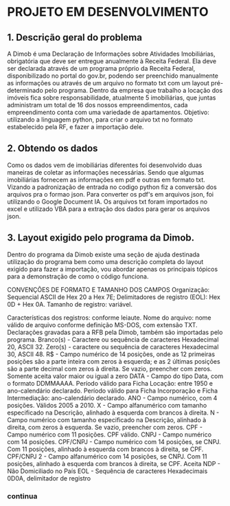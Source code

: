 # PROJETO EM DESENVOLVIMENTO

## 1. Descrição geral do problema 
 A Dimob é uma Declaração de Informações sobre Atividades Imobiliárias, obrigatória 
que deve ser entregue anualmente à Receita Federal.
Ela deve ser declarada através de um programa próprio da Receita Federal, 
disponibilizado no portal do gov.br, podendo ser preenchido manualmente as 
informações ou através de um arquivo no formato txt com um layout pré-determinado pelo 
programa.
Dentro da empresa que trabalho a locação dos imóveis fica sobre responsabilidade, atualmente 5 imobiliárias, que juntas 
administram um total de 16 dos nossos empreendimentos, cada empreendimento conta com uma 
variedade de apartamentos.
Objetivo: utilizando a linguagem python, para criar o arquivo txt no formato estabelecido pela 
RF, e fazer a importação dele.
## 2. Obtendo os dados
Como os dados vem de imobiliárias diferentes foi desenvolvido duas maneiras de coletar 
as informações necessárias.
Sendo que algumas imobiliárias fornecem as informações em pdf e outras em formato 
txt.
Vizando a padronização de entrada no codigo python fiz a conversão dos arquivos pra o formao json.
Para converter os pdf's em arquivos json, foi utilizando o Google Document IA.
Os arquivos txt foram importados no excel e utilizado VBA para a extração dos dados para 
gerar os arquivos json.
## 3. Layout exigido pelo programa da Dimob.
Dentro do programa da Dimob existe uma seção de ajuda destinada utilização do 
programa bem como uma descrição completa do layout exigido para fazer a importação, 
vou abordar apenas os principais tópicos para a demonstração de como o código 
funciona.

CONVENÇÕES DE FORMATO E TAMANHO DOS CAMPOS
Organização: Sequencial ASCII de Hex 20 a Hex 7E;
Delimitadores de registro (EOL): Hex 0D + Hex 0A.
Tamanho de registro: variável.

Características dos registros: conforme leiaute.
Nome do arquivo: nome válido de arquivo conforme definição MS-DOS, com extensão 
TXT.
Declarações gravadas para a RFB pela Dimob, também são importadas pelo programa.
Branco(s) - Caractere ou sequência de caracteres Hexadecimal 20, ASCII 32.
Zero(s) - caractere ou sequência de caracteres Hexadecimal 30, ASCII 48.
R$ - Campo numérico de 14 posições, onde as 12 primeiras posições são a parte inteira 
com zeros à esquerda; e as 2 últimas posições são a parte decimal com zeros à direita. Se 
vazio, preencher com zeros. Somente aceita valor maior ou igual a zero
DATA - Campo do tipo Data, com o formato DDMMAAAA. Período válido para Ficha 
Locação: entre 1950 e ano-calendário declarado. Período válido para Ficha Incorporação 
e Ficha Intermediação: ano-calendário declarado.
ANO - Campo numérico, com 4 posições. Válidos 2005 a 2010.
X - Campo alfanumérico com tamanho especificado na Descrição, alinhado à esquerda 
com brancos à direita.
N - Campo numérico com tamanho especificado na Descrição, alinhado à direita, com 
zeros à esquerda. Se vazio, preencher com zeros.
CPF - Campo numérico com 11 posições. CPF válido.
CNPJ - Campo numérico com 14 posições.
CPF/CNPJ - Campo numérico com 14 posições, se CNPJ. Com 11 posições, alinhado à 
esquerda com brancos à direita, se CPF.
CPF/CNPJ 2 - Campo alfanumérico com 14 posições, se CNPJ. Com 11 posições, alinhado 
à esquerda com brancos à direita, se CPF. Aceita NDP - Não Domiciliado no País
EOL - Sequência de caracteres Hexadecimais 0D0A, delimitador de registro



### continua

